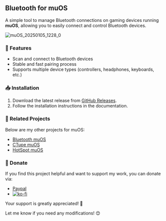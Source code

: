 ## Bluetooth for muOS

A simple tool to manage Bluetooth connections on gaming devices running **muOS**, allowing you to easily connect and control Bluetooth devices.  

![muOS_20250105_1228_0](https://github.com/user-attachments/assets/e9cf6c27-c8b1-4747-8ec9-61bd60b08587)

### 🚀 Features  
- Scan and connect to Bluetooth devices  
- Stable and fast pairing process  
- Supports multiple device types (controllers, headphones, keyboards, etc.)  

### 📥 Installation  
1. Download the latest release from [GitHub Releases](https://github.com/nvcuong1312/bltMuos/releases).  
2. Follow the installation instructions in the documentation.  

### 🔗 Related Projects
Below are my other projects for muOS:
- [Bluetooth muOS](https://github.com/nvcuong1312/bltMuos)
- [CTupe muOS](https://github.com/nvcuong1312/YtMuos)
- [HotSpot muOS](https://github.com/nvcuong1312/hotspotmuos)

### 💖 Donate  
If you find this project helpful and want to support my work, you can donate via:  
- [Paypal](https://paypal.me/cnv95)
- [![ko-fi](https://ko-fi.com/img/githubbutton_sm.svg)](https://ko-fi.com/B0B716P661)

Your support is greatly appreciated! 🚀  

Let me know if you need any modifications! 😊
